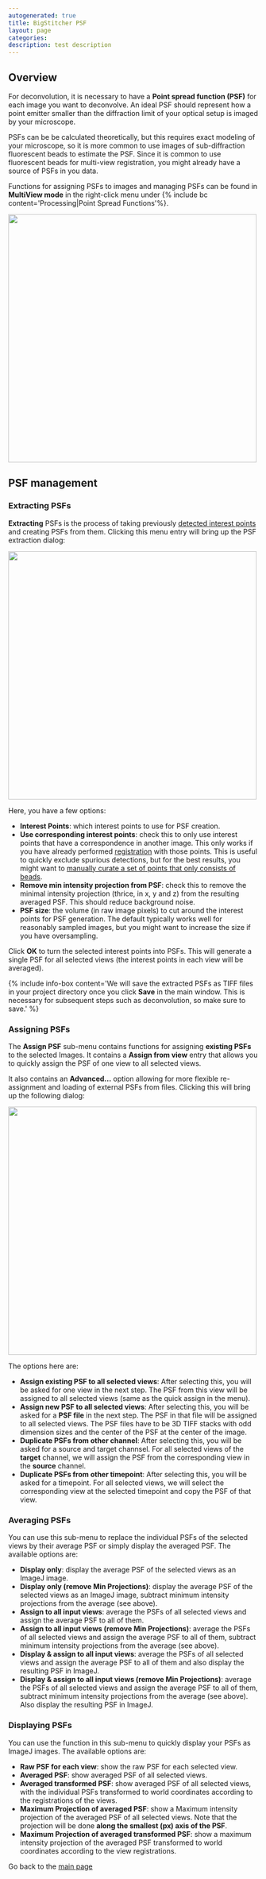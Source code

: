 ```yaml
---
autogenerated: true
title: BigStitcher PSF
layout: page
categories: 
description: test description
---
```


Overview
--------

For deconvolution, it is necessary to have a **Point spread function (PSF)** for each image you want to deconvolve. An ideal PSF should represent how a point emitter smaller than the diffraction limit of your optical setup is imaged by your microscope.

PSFs can be be calculated theoretically, but this requires exact modeling of your microscope, so it is more common to use images of sub-diffraction fluorescent beads to estimate the PSF. Since it is common to use fluorescent beads for multi-view registration, you might already have a source of PSFs in you data.

Functions for assigning PSFs to images and managing PSFs can be found in **MultiView mode** in the right-click menu under {% include bc content='Processing|Point Spread Functions'%}.

<img src="/media/BigStitcher psf menu.png" width="500"/>

PSF management
--------------

### Extracting PSFs

**Extracting** PSFs is the process of taking previously [detected interest points](/plugins/bigstitcher/interest-points) and creating PSFs from them. Clicking this menu entry will bring up the PSF extraction dialog:

<img src="/media/BigStitcher psf extraction.png" width="500"/>

Here, you have a few options:

-   **Interest Points**: which interest points to use for PSF creation.
-   **Use corresponding interest points**: check this to only use interest points that have a correspondence in another image. This only works if you have already performed [registration](/plugins/bigstitcher/registration) with those points. This is useful to quickly exclude spurious detections, but for the best results, you might want to [manually curate a set of points that only consists of beads](BigStitcher_Interest_point_management#Remove_interactively).
-   **Remove min intensity projection from PSF**: check this to remove the minimal intensity projection (thrice, in x, y and z) from the resulting averaged PSF. This should reduce background noise.
-   **PSF size**: the volume (in raw image pixels) to cut around the interest points for PSF generation. The default typically works well for reasonably sampled images, but you might want to increase the size if you have oversampling.

Click **OK** to turn the selected interest points into PSFs. This will generate a single PSF for all selected views (the interest points in each view will be averaged).

{% include info-box content='We will save the extracted PSFs as TIFF files in your project directory once you click **Save** in the main window. This is necessary for subsequent steps such as deconvolution, so make sure to save.' %}

### Assigning PSFs

The **Assign PSF** sub-menu contains functions for assigning **existing PSFs** to the selected Images. It contains a **Assign from view** entry that allows you to quickly assign the PSF of one view to all selected views.

It also contains an **Advanced...** option allowing for more flexible re-assignment and loading of external PSFs from files. Clicking this will bring up the following dialog:

<img src="/media/BigStitcher psf assignment advanced.png" width="500"/>

The options here are:

-   **Assign existing PSF to all selected views**: After selecting this, you will be asked for one view in the next step. The PSF from this view will be assigned to all selected views (same as the quick assign in the menu).
-   **Assign new PSF to all selected views**: After selecting this, you will be asked for a **PSF file** in the next step. The PSF in that file will be assigned to all selected views. The PSF files have to be 3D TIFF stacks with odd dimension sizes and the center of the PSF at the center of the image.
-   **Duplicate PSFs from other channel**: After selecting this, you will be asked for a source and target channsel. For all selected views of the **target** channel, we will assign the PSF from the corresponding view in the **source** channel.
-   **Duplicate PSFs from other timepoint**: After selecting this, you will be asked for a timepoint. For all selected views, we will select the corresponding view at the selected timepoint and copy the PSF of that view.

### Averaging PSFs

You can use this sub-menu to replace the individual PSFs of the selected views by their average PSF or simply display the averaged PSF. The available options are:

-   **Display only**: display the average PSF of the selected views as an ImageJ image.
-   **Display only (remove Min Projections)**: display the average PSF of the selected views as an ImageJ image, subtract minimum intensity projections from the average (see above).
-   **Assign to all input views**: average the PSFs of all selected views and assign the average PSF to all of them.
-   **Assign to all input views (remove Min Projections)**: average the PSFs of all selected views and assign the average PSF to all of them, subtract minimum intensity projections from the average (see above).
-   **Display & assign to all input views**: average the PSFs of all selected views and assign the average PSF to all of them and also display the resulting PSF in ImageJ.
-   **Display & assign to all input views (remove Min Projections)**: average the PSFs of all selected views and assign the average PSF to all of them, subtract minimum intensity projections from the average (see above). Also display the resulting PSF in ImageJ.

### Displaying PSFs

You can use the function in this sub-menu to quickly display your PSFs as ImageJ images. The available options are:

-   **Raw PSF for each view**: show the raw PSF for each selected view.
-   **Averaged PSF**: show averaged PSF of all selected views.
-   **Averaged transformed PSF**: show averaged PSF of all selected views, with the individual PSFs transformed to world coordinates according to the registrations of the views.
-   **Maximum Projection of averaged PSF**: show a Maximum intensity projection of the averaged PSF of all selected views. Note that the projection will be done **along the smallest (px) axis of the PSF**.
-   **Maximum Projection of averaged transformed PSF**: show a maximum intensity projection of the averaged PSF transformed to world coordinates according to the view registrations.

Go back to the [main page](BigStitcher#Documentation)
